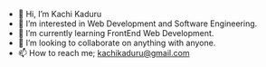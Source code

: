- 👋 Hi, I’m Kachi Kaduru
- 👀 I’m interested in Web Development and Software Engineering.
- 🌱 I’m currently learning FrontEnd Web Development.
- 💞️ I’m looking to collaborate on anything with anyone.
- 📫 How to reach me; kachikaduru@gmail.com

<!---
KachiKaduru/KachiKaduru is a ✨ special ✨ repository because its `README.md` (this file) appears on your GitHub profile.
You can click the Preview link to take a look at your changes.
--->

